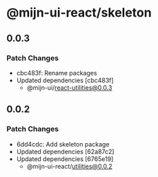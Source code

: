 # @mijn-ui-react/skeleton

## 0.0.3

### Patch Changes

- cbc483f: Rename packages
- Updated dependencies [cbc483f]
  - @mijn-ui/react-utilities@0.0.3

## 0.0.2

### Patch Changes

- 6dd4cdc: Add skeleton package
- Updated dependencies [62a87c2]
- Updated dependencies [6765e19]
  - @mijn-ui-react/utilities@0.0.2
